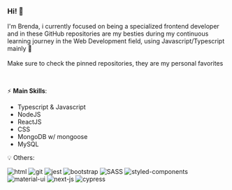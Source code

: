 ### Hi! 👋 
I'm Brenda, i currently focused on being a specialized frontend developer and in these GitHub repositories are my besties during my continuous learning journey in the Web Development field, using Javascript/Typescript mainly :yellow_heart: <br>
<br>
Make sure to check the pinned repositories, they are my personal favorites

<br>

⚡ **Main Skills**:
- Typescript & Javascript
- NodeJS 
- ReactJS
- CSS
- MongoDB w/ mongoose
- MySQL


:bulb: Others:
<p>
  <img src="https://img.shields.io/badge/HTML5-E34F26?style=for-the-badge&logo=html5&logoColor=white" alt="html" >
  <img src="https://img.shields.io/badge/Git-F05032?style=for-the-badge&logo=git&logoColor=white" alt="git" >
  <img src="https://img.shields.io/badge/Jest-C21325?style=for-the-badge&logo=jest&logoColor=white" alt="jest" >
  <img src="https://img.shields.io/badge/Bootstrap-563D7C?style=for-the-badge&logo=bootstrap&logoColor=white" alt="bootstrap" >
  <img src="https://img.shields.io/badge/Sass-CC6699?style=for-the-badge&logo=sass&logoColor=white" alt="SASS">
  <img src="https://img.shields.io/badge/styled--components-DB7093?style=for-the-badge&logo=styled-components&logoColor=white" alt="styled-components">
  <img src="https://img.shields.io/badge/Material--UI-0081CB?style=for-the-badge&logo=material-ui&logoColor=white" alt="material-ui">
  <img src="https://img.shields.io/badge/Next-black?style=for-the-badge&logo=next.js&logoColor=white" alt="next-js">
  <img src="https://img.shields.io/badge/-cypress-%23E5E5E5?style=for-the-badge&logo=cypress&logoColor=058a5e" alt="cypress">
  
</p> 
